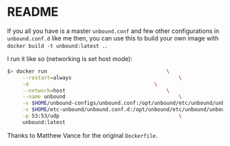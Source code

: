 # README

If you all you have is a master `unbound.conf` and few other configurations in `unbound.conf.d` like me then, you can use this to build your own image with `docker build -t unbound:latest .`.

I run it like so (networking is set host mode):
```bash
$> docker run										\
     --restart=always									\
     -d											\
     --network=host									\
     --name unbound 									\
     -v $HOME/unbound-configs/unbound.conf:/opt/unbound/etc/unbound/unbound.conf:ro 	\
     -v $HOME/etc-unbound/unbound.conf.d:/opt/unbound/etc/unbound/unbound.conf.d:ro 	\
     -p 53:53/udp 								    	\
     unbound:latest
```

Thanks to Matthew Vance for the original `Dockerfile`.
